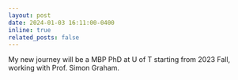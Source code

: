 ```yaml
---
layout: post
date: 2024-01-03 16:11:00-0400
inline: true
related_posts: false
---
```


My new journey will be a MBP PhD at U of T starting from 2023 Fall, working with Prof. Simon Graham.
